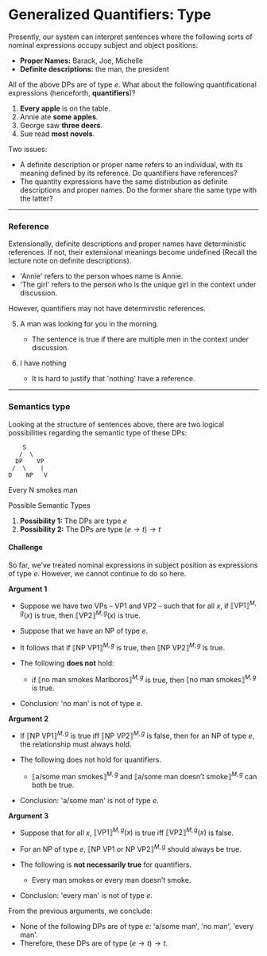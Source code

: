 # Generalized Quantifiers: Type

Presently, our system can interpret sentences where the following sorts of nominal expressions occupy subject and object positions:

- **Proper Names:** Barack, Joe, Michelle  
- **Definite descriptions:** the man, the president

All of the above DPs are of type $e$. What about the following quantificational expressions (henceforth, **quantifiers**)? 

1. **Every apple** is on the table.
2. Annie ate **some apples**.
3. George saw **three deers**.
4. Sue read **most novels**. 

Two issues:

- A definite description or proper name refers to an individual, with its meaning defined by its reference. Do quantifiers have references? 
- The quantity expressions have the same distribution as definite descriptions and proper names. Do the former share the same type with the latter?

---

### Reference

Extensionally, definite descriptions and proper names have deterministic references. If not, their extensional meanings become undefined (Recall the lecture note on definite descriptions). 

- 'Annie' refers to the person whoes name is Annie.
- 'The girl' refers to the person who is the unique girl in the context under discussion. 

However, quantifiers may not have deterministic references. 

5. A man was looking for you in the morning. 

   - The sentence is true if there are multiple men in the context under discussion.

6. I have nothing

   - It is hard to justify that 'nothing' have a reference. 
   
--- 

### Semantics type

Looking at the structure of sentences above, there are two logical possibilities regarding the semantic type of these DPs:

        S
       /  \
      DP    VP
     /  \    |
    D    NP   V
   Every  N  smokes
         man


Possible Semantic Types

1. **Possibility 1:** The DPs are type $e$  
2. **Possibility 2:** The DPs are type $(e \rightarrow t) \rightarrow t$  

#### Challenge

So far, we’ve treated nominal expressions in subject position as expressions of type $e$. However, we cannot continue to do so here.   

**Argument 1**
 
- Suppose we have two VPs – VP1 and VP2 – such that for all $x$, if $⟦\text{VP1}⟧^{M,g} (x)$ is true, then $⟦\text{VP2}⟧^{M,g} (x)$ is true.   
- Suppose that we have an NP of type $e$.  
- It follows that if $⟦\text{NP VP1}⟧^{M,g}$ is true, then $⟦\text{NP VP2}⟧^{M,g}$ is true.  
- The following **does not** hold:
  
  - if $⟦\text{no man smokes Marlboros}⟧^{M,g}$ is true, then $⟦\text{no man smokes}⟧^{M,g}$ is true.  

- Conclusion: 'no man' is not of type $e$.  

**Argument 2**
  
- If $⟦\text{NP VP1}⟧^{M,g}$ is true iff $⟦\text{NP VP2}⟧^{M,g}$ is false, then for an NP of type $e$, the relationship must always hold.  
- The following does not hold for quantifiers. 

  - $⟦\text{a/some man smokes}⟧^{M,g}$ and $⟦\text{a/some man doesn’t smoke}⟧^{M,g}$ can both be true.   

- Conclusion: 'a/some man' is not of type $e$.  

**Argument 3**
  
- Suppose that for all $x$, $⟦\text{VP1}⟧^{M,g} (x)$ is true iff $⟦\text{VP2}⟧^{M,g} (x)$ is false.
- For an NP of type $e$, $⟦\text{NP VP1 or NP VP2}⟧^{M,g}$ should always be true. 
- The following is **not necessarily true** for quantifiers.
  
  - Every man smokes or every man doesn’t smoke. 

- Conclusion: 'every man' is not of type $e$.  

From the previous arguments, we conclude:

- None of the following DPs are of type $e$: 'a/some man', 'no man', 'every man'.  
- Therefore, these DPs are of type $(e \rightarrow t) \rightarrow t$.   




